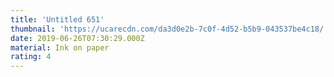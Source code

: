 ```yaml
---
title: 'Untitled 651'
thumbnail: 'https://ucarecdn.com/da3d0e2b-7c0f-4d52-b5b9-043537be4c18/'
date: 2019-06-26T07:30:29.000Z
material: Ink on paper
rating: 4
---
```

